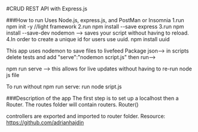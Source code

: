 #CRUD REST API with Express.js 



###How to run
Uses Node.js, express.js, and PostMan or Insomnia
1.run npm init -y //light framework
2.run npm install --save express
3.run npm install --save-dev nodemon  --> saves your script without having to reload.
4.In order to create a unique id for users use uuid.
npm install uuid

This app uses nodemon to save files to livefeed
Package json--> in scripts delete tests and add  "serve":"nodemon script.js" 
then run--> 

npm run serve --> this allows for live updates without having to re-run node js file

To run without npm run serve:
run node sript.js

###Description of the app
The first step is to set up a localhost then a Router.
The routes folder will contain routers.  Router()

controllers are exported and imported to router folder.
Resource: https://github.com/adrianhajdin 

